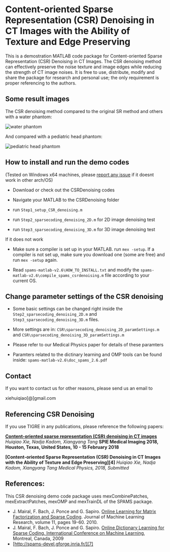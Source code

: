 Content-oriented Sparse Representation (CSR) Denoising in CT Images with the Ability of Texture and Edge Preserving
======

This is a demostration MATLAB code package for Content-oriented Sparse Representation (CSR) Denoising in CT Images. 
The CSR denoising method can effectively preserve the noise texture and image edges while reducing the strength of CT image noises. 
It is free to use, distribute, modify and share the package for research and personal use; the only requirement is proper referencing to the authors.

## Some result images

The CSR denoising method compared to the original SR method and others with a water phantom:

![water phantom](https://i.imgur.com/94OqOiS.png)

And compared with a pediatric head phantom:

![pediatric head phantom](https://i.imgur.com/UhadrNE.jpg)

## How to install and run the demo codes

(Tested on Windows x64 machines, please [report any issue][1] if it doesnt work in other arch/OS)
 
   - Download or check out the CSRDenoising codes
   
   - Navigate your MATLAB to the CSRDenoising folder
   
   - run `Step1_setup_CSR_denoising.m`
   
   - run `Step2_sparsecoding_denoising_2D.m` for 2D image denoising test
   
   - run `Step3_sparsecoding_denoising_3D.m` for 3D image denoising test
   
If it does not work
   
   - Make sure a compiler is set up in your MATLAB. run `mex -setup`. If a 
     compiler is not set up, make sure you download one (some are free)
     and run `mex -setup` again.
   
   - Read `spams-matlab-v2.6\HOW_TO_INSTALL.txt` and modify the `spams-matlab-v2.6\compile_spams_csrdenoising.m` file 
     according to your current OS.

## Change parameter settings of the CSR denoising

   - Some basic settings can be changed right inside the `Step2_sparsecoding_denoising_2D.m` 
     and `Step3_sparsecoding_denoising_3D.m` files.
     
   - More settings are in: `CSR\sparsecoding_denoising_2D_paramSettings.m` and 
     `CSR\sparsecoding_denoising_3D_paramSettings.m`
     
   - Please refer to our Medical Physics paper for details of these paramters
   
   - Paramters related to the dictinary learning and OMP tools can be found inside: `spams-matlab-v2.6\doc_spams_2.6.pdf`

## Contact

If you want to contact us for other reasons, please send us an email to

xiehuiqiao[@]gmail.com

## Referencing CSR Denoising

If you use TIGRE in any publications, please reference the following papers:

**[Content-oriented sparse representation (CSR) denoising in CT images][3]**
*Huiqiao Xie, Nadja Kadom, Xiangyang Tang*
**SPIE Medical Imaging 2018, Houston, Texas, United States, 10 - 15 February 2018**

**[Content-oriented Sparse Representation (CSR) Denoising in CT Images with the Ability of Texture and Edge Preserving][4]**
*Huiqiao Xie, Nadja Kadom, Xiangyang Tang*
*Medical Physics, 2018, Submitted*

## References:

This CSR denoising demo code package uses mexCombinePatches, mexExtractPatches, mexOMP and mexTrainDL of the SPAMS package.

 * J. Mairal, F. Bach, J. Ponce and G. Sapiro. [Online Learning for Matrix Factorization and Sparse Coding][5]. Journal of Machine Learning Research, volume 11, pages 19-60. 2010.
 * J. Mairal, F. Bach, J. Ponce and G. Sapiro. [Online Dictionary Learning for Sparse Coding. International Conference on Machine Learning][6], Montreal, Canada, 2009
 * [http://spams-devel.gforge.inria.fr/][7]


[1]: https://github.com/xiehq/CSRDenoising/issues
[2]: http://xxx.license.html
[3]: 
[4]: 
[5]: http://www.jmlr.org/papers/volume11/mairal10a/mairal10a.pdf
[6]: http://www.di.ens.fr/willow/pdfs/icml09.pdf
[7]: http://spams-devel.gforge.inria.fr/
